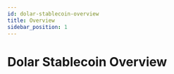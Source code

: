 ```yaml
---
id: dolar-stablecoin-overview
title: Overview
sidebar_position: 1
---
```


# Dolar Stablecoin Overview
